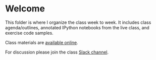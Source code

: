 # Welcome

This folder is where I organize the class week to week.  It includes class agenda/outlines, annotated IPython notebooks from the live class, and exercise code samples.

Class materials are [available online](https://uwpce-pythoncert.github.io/Py100/build/html/index.html).

For discussion please join the class [Slack channel](https://uw2016pythoncourse.slack.com/).
